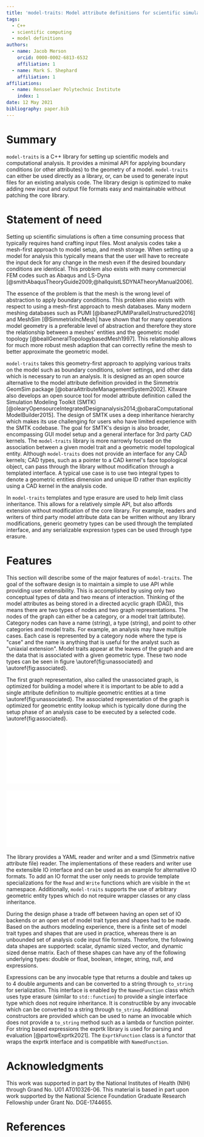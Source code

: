 ```yaml
---
title: 'model-traits: Model attribute definitions for scientific simulations in C++'
tags:
  - C++
  - scientific computing
  - model definitions
authors:
  - name: Jacob Merson
    orcid: 0000-0002-6813-6532
    affiliation: 1
  - name: Mark S. Shephard
    affiliation: 1
affiliations:
  - name: Rensselaer Polytechnic Institute
    index: 1
date: 12 May 2021
bibliography: paper.bib
---
```


# Summary
`model-traits` is a C++ library for setting up scientific models and computational analysis. It provides a minimal API for applying boundary conditions (or other attributes) to the geometry of a model. `model-traits` can either be used directly as a library, or, can be used to generate input files for an existing analysis code. The library design is optimized to make adding new input and output file formats easy and maintainable without patching the core library. 

# Statement of need
Setting up scientific simulations is often a time consuming process that typically requires hand crafting input files. Most analysis codes take a mesh-first approach to model setup, and mesh storage. When setting up a model for analysis this typically means that the user will have to recreate the input deck for any change in the mesh even if the desired boundary conditions are identical. This problem also exists with many commercial FEM codes such as Abaqus and LS-Dyna [@smithAbaqusTheoryGuide2009;@hallquistLSDYNATheoryManual2006].

The essence of the problem is that the mesh is the wrong level of abstraction to apply boundary conditions. This problem also exists with respect to using a mesh-first approach to mesh databases. Many modern meshing databases such as PUMI [@ibanezPUMIParallelUnstructured2016] and MeshSim [@SimmetrixIncMesh] have shown that for many operations model geometry is a preferable level of abstraction and therefore they store the relationship between a meshes' entities and the geometric model topology [@beallGeneralTopologybasedMesh1997]. This relationship allows for much more robust mesh adaption that can correctly refine the mesh to better approximate the geometric model.

`model-traits` takes this geometry-first approach to applying various traits on the model such as boundary conditions, solver settings, and other data which is necessary to run an analysis. It is designed as an open source alternative to the model attribute definition provided in the Simmetrix GeomSim package [@obaraAttributeManagementSystem2002]. Kitware also develops an open source tool for model attribute definition called the Simulation Modeling Toolkit (SMTK) [@olearyOpensourceIntegratedDesignanalysis2014;@obaraComputationalModelBuilder2015]. The design of SMTK uses a deep inheritance hierarchy which makes its use challenging for users who have limited experience with the SMTK codebase. The goal for SMTK's design is also broader, encompassing GUI model setup and a general interface for 3rd party CAD kernels. The `model-traits` library is more narrowly focused on the association between a given model trait and a geometric model topological entity. Although `model-traits` does not provide an interface for any CAD kernels; CAD types, such as a pointer to a CAD kernel's face topological object, can pass through the library without modification through a templated interface. A typical use case is to use two integral types to denote a geometric entities dimension and unique ID rather than explicitly using a CAD kernel in the analysis code. 

In `model-traits` templates and type erasure are used to help limit class inheritance. This allows for a relatively simple API, but also affords extension without modification of the core library. For example, readers and writers of third party model attribute data can be written without any library modifications, generic geometry types can be used through the templated interface, and any serializable expression types can be used through type erasure.

# Features

This section will describe some of the major features of `model-traits`. The goal of the software design is to maintain a simple to use API while providing user extensibility. This is accomplished by using only two conceptual types of data and two means of interaction. Thinking of the model attributes as being stored in a directed acyclic graph (DAG), this means there are two types of nodes and two graph representations. The nodes of the graph can either be a category, or a model trait (attribute). Category nodes can have a name (string), a type (string), and point to other categories and model traits. For example, an analysis may have multiple cases. Each case is represented by a category node where the type is "case" and the name is anything that is useful for the analyst such as "uniaxial extension". Model traits appear at the leaves of the graph and are the data that is associated with a given geometric type. These two node types can be seen in figure \autoref{fig:unassociated} and \autoref{fig:associated}.

The first graph representation, also called the unassociated graph, is optimized for building a model where it is important to be able to add a single attribute definition to multiple geometric entities at a time \autoref{fig:unassociated}. The associated representation of the graph is optimized for geometric entity lookup which is typically done during the setup phase of an analysis case to be executed by a selected code. \autoref{fig:associated}.

![Unassociated graph representation of an example multiscale finite element simulation. Node types are listed on all nodes. If a node has an optional name it is surrounded in quotations.\label{fig:unassociated}](unassociated_graph.pdf)

![Associated Graph representation of the "uniaxial compression" analysis case. Node types are listed on all nodes. If a node has an optional name it is surrounded in quotations.\label{fig:associated}](associated_graph.pdf)

The library provides a YAML reader and writer and a smd (Simmetrix native attribute file) reader. The implementations of these readers and writer use the extensible IO interface and can be used as an example for alternative IO formats. To add an IO format the user only needs to provide template specializations for the `Read` and `Write` functions which are visible in the `mt` namespace. Additionally, `model-traits` supports the use of arbitrary geometric entity types which do not require wrapper classes or any class inheritance.

During the design phase a trade off between having an open set of IO backends or an open set of model trait types and shapes had to be made. Based on the authors modeling experience, there is a finite set of model trait types and shapes that are used in practice, whereas there is an unbounded set of analysis code input file formats. Therefore, the following data shapes are supported: scalar, dynamic sized vector, and dynamic sized dense matrix. Each of these shapes can have any of the following underlying types: double or float, boolean, integer, string, null, and expressions.

Expressions can be any invocable type that returns a double and takes up to 4 double arguments and can be converted to a string through `to_string` for serialization. This interface is enabled by the `NamedFunction` class which uses type erasure (similar to `std::function`) to provide a single interface type which does not require inheritance. It is constructible by any invocable which can be converted to a string through `to_string`. Additional constructors are provided which can be used to name an invocable which does not provide a `to_string` method such as a lambda or function pointer. For string based expressions the exprtk library is used for parsing and evaluation [@partowExprtk2021]. The `ExprtkFunction` class is a functor that wraps the exprtk interface and is compatible with `NamedFunction`.

# Acknowledgments
This work was supported in part by the National Institutes of Health (NIH) through Grand No. U01 AT010326-06. This material is based in part upon work supported by the National Science Foundation Graduate Research Fellowship under Grant No. DGE-1744655.

# References
